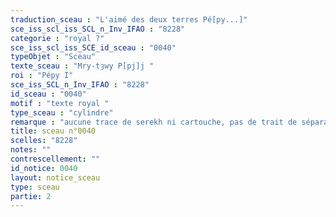 ```yaml
---
traduction_sceau : "L'aimé des deux terres Pé[py...]"
sce_iss_scl_iss_SCL_n_Inv_IFAO : "8228"
categorie : "royal ?"
sce_iss_scl_iss_SCE_id_sceau : "0040"
typeObjet : "Sceau"
texte_sceau : "Mry-tȝwy P[pj]j "
roi : "Pépy I"
sce_iss_SCL_n_Inv_IFAO : "8228"
id_sceau : "0040"
motif : "texte royal "
type_sceau : "cylindre"
remarque : "aucune trace de serekh ni cartouche, pas de trait de séparation des colonnes, signes de grand module."
title: sceau n°0040
scelles: "8228"
notes: ""
contrescellement: ""
id_notice: 0040
layout: notice_sceau
type: sceau
partie: 2
---
```

